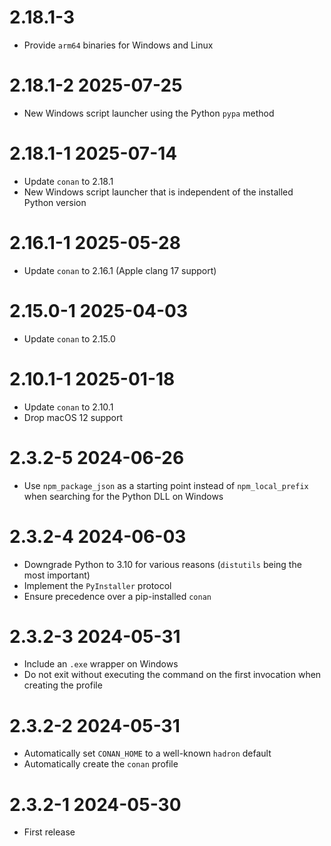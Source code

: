# 2.18.1-3
  * Provide `arm64` binaries for Windows and Linux

# 2.18.1-2 2025-07-25
  * New Windows script launcher using the Python `pypa` method

# 2.18.1-1 2025-07-14
  * Update `conan` to 2.18.1
  * New Windows script launcher that is independent of the installed Python version

# 2.16.1-1 2025-05-28
  * Update `conan` to 2.16.1 (Apple clang 17 support)

# 2.15.0-1 2025-04-03
  * Update `conan` to 2.15.0

# 2.10.1-1 2025-01-18
  * Update `conan` to 2.10.1
  * Drop macOS 12 support 

# 2.3.2-5 2024-06-26
  * Use `npm_package_json` as a starting point instead of `npm_local_prefix` when searching for the Python DLL on Windows

# 2.3.2-4 2024-06-03
  * Downgrade Python to 3.10 for various reasons (`distutils` being the most important)
  * Implement the `PyInstaller` protocol
  * Ensure precedence over a pip-installed `conan`

# 2.3.2-3 2024-05-31
  * Include an `.exe` wrapper on Windows
  * Do not exit without executing the command on the first invocation when creating the profile

# 2.3.2-2 2024-05-31
  * Automatically set `CONAN_HOME` to a well-known `hadron` default
  * Automatically create the `conan` profile

# 2.3.2-1 2024-05-30
  * First release
